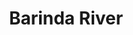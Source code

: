 ---
title: "Barinda River"
title_bn: "বারিন্দা নদী"
description: "The river passed Mirjapur, Oyasi,Bahuriya, Shorai of Tangail and ended in the Bangshi River."
---